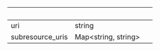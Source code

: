 <!-- Code generated for API Clients. DO NOT EDIT. -->

| &nbsp;           | &nbsp;                    | &nbsp; |
| ---------------- | ------------------------- | ------ |
| uri              | string                    |        |
| subresource_uris | Map&lt;string, string&gt; |        |
